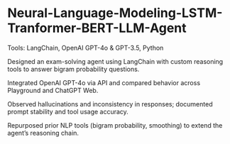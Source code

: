 # Neural-Language-Modeling-LSTM-Tranformer-BERT-LLM-Agent


Tools: LangChain, OpenAI GPT-4o & GPT-3.5, Python

Designed an exam-solving agent using LangChain with custom reasoning tools to answer bigram probability questions.

Integrated OpenAI GPT-4o via API and compared behavior across Playground and ChatGPT Web.

Observed hallucinations and inconsistency in responses; documented prompt stability and tool usage accuracy.

Repurposed prior NLP tools (bigram probability, smoothing) to extend the agent’s reasoning chain.
